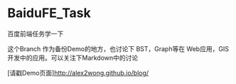 # BaiduFE_Task
百度前端任务学一下

这个Branch 作为备份Demo的地方，也讨论下 BST，Graph等在 Web应用，GIS开发中的应用。可以关注下Markdown中的讨论

[请戳Demo页面]http://alex2wong.github.io/blog/

